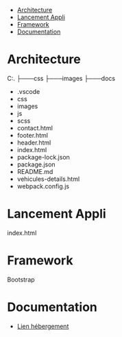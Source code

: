 - [Architecture](#Architecture)
- [Lancement Appli](https://geonard.github.io/index.html)
- [Framework](#Framework)
- [Documentation](#Documentation)


# Architecture
C:.
├───css
├───images
├───docs
- .vscode
- css
- images
- js
- scss
- contact.html
- footer.html
- header.html
- index.html
- package-lock.json
- package.json
- README.md
- vehicules-details.html
- webpack.config.js

# Lancement Appli
index.html

# Framework
Bootstrap

# Documentation
- [Lien hébergement](docs/filRougeC3_Georges_LAMBERT.pdf)

